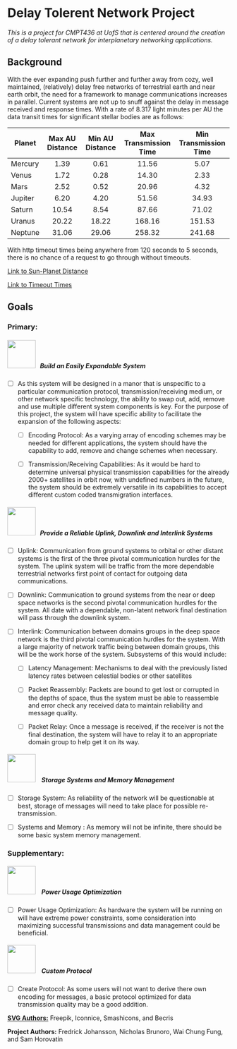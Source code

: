 # **Delay Tolerent Network Project**
*This is a project for CMPT436 at UofS that is centered around the creation of a delay tolerant network for interplanetary networking applications.* 

## **Background**
With the ever expanding push further and further away from cozy, well maintained, (relatively) delay free networks of terrestrial earth and near earth orbit, the need for a framework to manage communications increases in parallel. Current systems are not up to snuff against the delay in message received and response times. With a rate of 8.317 light minutes per AU the data transit times for significant stellar bodies are as follows:

| Planet | Max AU Distance | Min AU Distance | Max Transmission Time |  Min Transmission Time | 
|---------|:------------------------:|:----------------------:|:-------------------------------:|:------------------------------------:| 
|Mercury|1.39|0.61|11.56|5.07| 
|Venus|1.72|0.28|14.30|2.33| 
|Mars|2.52|0.52|20.96|4.32| 
|Jupiter|6.20|4.20|51.56|34.93| 
|Saturn|10.54|8.54|87.66|71.02| 
|Uranus|20.22|18.22|168.16|151.53| 
|Neptune|31.06|29.06|258.32|241.68| 

With http timeout times being anywhere from 120 seconds to 5 seconds, there is no chance of a request to go through without timeouts.

[Link to Sun-Planet Distance](https://en.wikipedia.org/wiki/Planet)

[Link to Timeout Times](https://www.ibm.com/support/knowledgecenter/SSPREK_7.0.0/com.ibm.itame.doc_8.0/ameb_webseal_guide/reference/ref_timeouts.html)

## **Goals**

### **Primary:**

##### <img src="https://image.flaticon.com/icons/svg/490/490366.svg" width="64" >**&nbsp; &nbsp;Build an Easily Expandable System** 

* [ ] As this system will be designed in a manor that is unspecific to a particular communication protocol, transmission/receiving medium, or other network specific technology, the ability to swap out, add, remove and use multiple different system components is key. For the purpose of this project, the system will have specific ability to facilitate the expansion of the following aspects:
  * [ ] Encoding Protocol: As a varying array of encoding schemes may be needed for different applications, the system should have the capability to add, remove and change schemes when necessary. 
  
  * [ ] Transmission/Receiving Capabilities: As it would be hard to determine  universal physical transmission capabilities for the already 2000+ satellites in orbit now, with undefined numbers in the future, the system should be extremely versatile in its capabilities to accept different custom coded transmigration interfaces.
  

##### <img src="https://image.flaticon.com/icons/svg/129/129639.svg" width="64" >**&nbsp; &nbsp;Provide a Reliable Uplink, Downlink and Interlink Systems** 

* [ ] Uplink: Communication from ground systems to orbital or other distant systems is the first of the three pivotal communication hurdles for the system. The uplink system will be traffic from the more dependable terrestrial networks first point of contact for outgoing data communications.

* [ ] Downlink: Communication to ground systems from the near or deep space networks is the second pivotal communication hurdles for the system. All date with a dependable, non-latent network final destination will pass through the downlink system.

* [ ] Interlink: Communication between domains groups in the deep space network is the third pivotal communication hurdles for the system. With a large majority of network traffic being between domain groups, this will be the work horse of the system. Subsystems of this would include: 
  * [ ] Latency Management: Mechanisms to deal with the previously listed latency rates between celestial bodies or other satellites 
  
  * [ ] Packet Reassembly: Packets are bound to get lost or corrupted in the depths of space, thus the system must be able to reassemble and error check any received data to maintain reliability and message quality.
  
  * [ ] Packet Relay: Once a message is received, if the receiver is not the final destination, the system will have to relay it to an appropriate domain group to help get it on its way. 

##### <img src="https://image.flaticon.com/icons/svg/149/149206.svg" width="64" >**&nbsp; &nbsp; Storage Systems and Memory Management**

* [ ] Storage System: As reliability of the network will be questionable at best, storage of messages will need to take place for possible re-transmission.
 
* [ ] Systems and Memory : As memory will not be infinite, there should be some basic system memory management.

### **Supplementary:**

##### <img src="https://image.flaticon.com/icons/svg/131/131079.svg" width="64" >**&nbsp; &nbsp; Power Usage Optimization**

* [ ] Power Usage Optimization: As hardware the system will be running on will have extreme power constraints, some consideration into maximizing successful transmissions and data management could be beneficial.
 
##### <img src="https://image.flaticon.com/icons/svg/76/76318.svg" width="64" >**&nbsp; &nbsp; Custom Protocol**

* [ ] Create Protocol: As some users will not want to derive there own encoding for messages, a basic protocol optimized for data transmission quality may be a good addition.


**[SVG Authors:](https://www.flaticon.com)** Freepik, Iconnice, Smashicons, and Becris


**Project Authors:** Fredrick Johansson, Nicholas Brunoro, Wai Chung Fung, and Sam Horovatin

